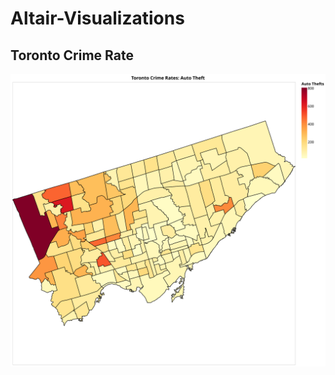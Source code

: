 # Altair-Visualizations

## Toronto Crime Rate

![Toronto Auto Thefts](https://github.com/hjhuney/Altair-Visualizations/blob/master/toronto001.svg)
